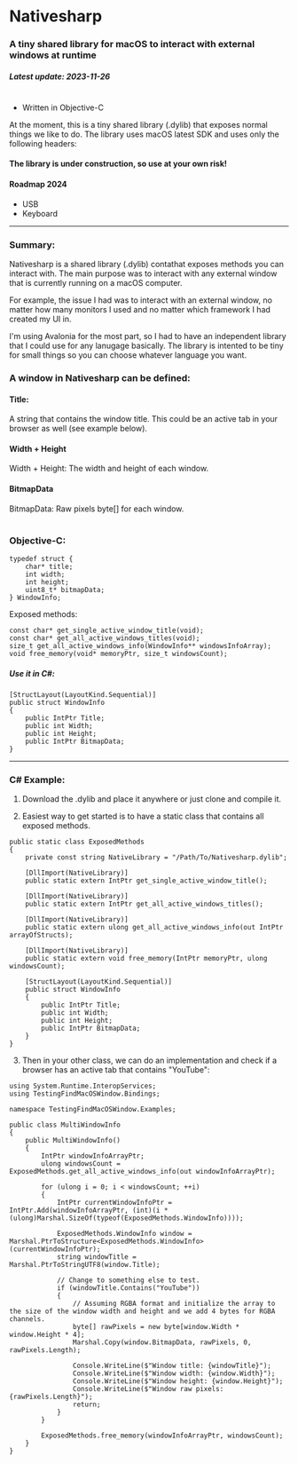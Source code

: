 # Nativesharp

### A tiny shared library for macOS to interact with external windows at runtime
##### Latest update: 2023-11-26

#
- Written in Objective-C


At the moment, this is a tiny shared library (.dylib) that exposes normal things we like to do.
The library uses macOS latest SDK and uses only the following headers:

#### The library is under construction, so use at your own risk!

#### Roadmap 2024
- USB
- Keyboard

-------------
### Summary:
Nativesharp is a shared library (.dylib) contathat exposes methods you can interact with. 
The main purpose was to interact with any external window that is currently running on a macOS computer.

For example, the issue I had was to interact with an external window, no matter how many monitors I used and no matter which framework I had created my UI in.

I'm using Avalonia for the most part, so I had to have an independent library that I could use for any lanugage basically.
The library is intented to be tiny for small things so you can choose whatever language you want.

### A window in Nativesharp can be defined:

#### Title: 
A string that contains the window title. This could be an active tab in your browser as well (see example below).
#### Width + Height
Width + Height: The width and height of each window.
#### BitmapData
BitmapData: Raw pixels byte[] for each window.
#
### Objective-C:
```
typedef struct {
    char* title;
    int width;
    int height;
    uint8_t* bitmapData;
} WindowInfo;
```
Exposed methods:
```
const char* get_single_active_window_title(void);
const char* get_all_active_windows_titles(void);
size_t get_all_active_windows_info(WindowInfo** windowsInfoArray);
void free_memory(void* memoryPtr, size_t windowsCount);
```

##### Use it in C#:
```
[StructLayout(LayoutKind.Sequential)]
public struct WindowInfo
{
    public IntPtr Title;
    public int Width;
    public int Height;
    public IntPtr BitmapData;
}
```
-------------
### C# Example:
1. Download the .dylib and place it anywhere or just clone and compile it.

2. Easiest way to get started is to have a static class that contains all exposed methods.
```
public static class ExposedMethods
{
    private const string NativeLibrary = "/Path/To/Nativesharp.dylib";
    
    [DllImport(NativeLibrary)]
    public static extern IntPtr get_single_active_window_title();
    
    [DllImport(NativeLibrary)]
    public static extern IntPtr get_all_active_windows_titles();
    
    [DllImport(NativeLibrary)]
    public static extern ulong get_all_active_windows_info(out IntPtr arrayOfStructs);
    
    [DllImport(NativeLibrary)]
    public static extern void free_memory(IntPtr memoryPtr, ulong windowsCount);

    [StructLayout(LayoutKind.Sequential)]
    public struct WindowInfo
    {
        public IntPtr Title;
        public int Width;
        public int Height;
        public IntPtr BitmapData;
    }
}
```

3. Then in your other class, we can do an implementation and check if a browser has an active tab that contains "YouTube":
```
using System.Runtime.InteropServices;
using TestingFindMacOSWindow.Bindings;

namespace TestingFindMacOSWindow.Examples;

public class MultiWindowInfo
{
    public MultiWindowInfo()
    {
        IntPtr windowInfoArrayPtr;
        ulong windowsCount = ExposedMethods.get_all_active_windows_info(out windowInfoArrayPtr);

        for (ulong i = 0; i < windowsCount; ++i)
        {
            IntPtr currentWindowInfoPtr = IntPtr.Add(windowInfoArrayPtr, (int)(i * (ulong)Marshal.SizeOf(typeof(ExposedMethods.WindowInfo))));
            
            ExposedMethods.WindowInfo window = Marshal.PtrToStructure<ExposedMethods.WindowInfo>(currentWindowInfoPtr);
            string windowTitle = Marshal.PtrToStringUTF8(window.Title);
            
            // Change to something else to test.
            if (windowTitle.Contains("YouTube"))
            {
                // Assuming RGBA format and initialize the array to the size of the window width and height and we add 4 bytes for RGBA channels.
                byte[] rawPixels = new byte[window.Width * window.Height * 4];
                Marshal.Copy(window.BitmapData, rawPixels, 0, rawPixels.Length);

                Console.WriteLine($"Window title: {windowTitle}");
                Console.WriteLine($"Window width: {window.Width}");
                Console.WriteLine($"Window height: {window.Height}");
                Console.WriteLine($"Window raw pixels: {rawPixels.Length}");
                return;
            }
        }
        
        ExposedMethods.free_memory(windowInfoArrayPtr, windowsCount);
    }
}
```
